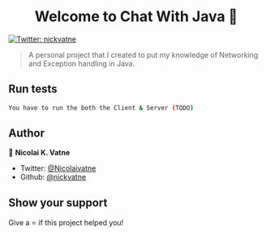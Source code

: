 <h1 align="center">Welcome to Chat With Java 👋</h1>
<p>
  <a href="https://twitter.com/NicolaiVatne">
    <img alt="Twitter: nickvatne" src="https://img.shields.io/twitter/follow/Nicolaivatne.svg?style=social" target="_blank" />
  </a>
</p>

> A personal project that I created to put my knowledge of Networking and Exception handling in Java.


## Run tests

```sh
You have to run the both the Client & Server (TODO)
```

## Author

👤 **Nicolai K. Vatne**

* Twitter: [@Nicolaivatne](https://twitter.com/Nicolaivatne)
* Github: [@nickvatne](https://github.com/nickvatne)

## Show your support

Give a ⭐️ if this project helped you!


